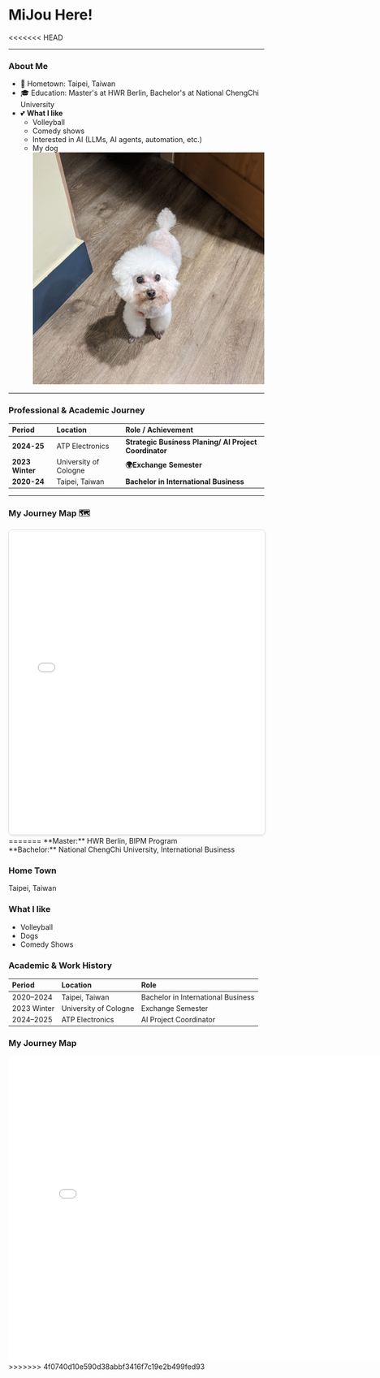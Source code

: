 # MiJou Here!

<<<<<<< HEAD


---

### About Me
* 📍 Hometown: Taipei, Taiwan
* 🎓 Education: Master's at HWR Berlin, Bachelor's at National ChengChi University
* 💕 **What I like**
    * Volleyball
    * Comedy shows
    * Interested in AI (LLMs, AI agents, automation, etc.)
    * My dog   
    ![A photo of my cute dog](dog.jpg)


---

### Professional & Academic Journey

| Period        | Location              | Role / Achievement                        |
| :------------ | :-------------------- | :---------------------------------------- |
| **2024-25** | ATP Electronics       | **Strategic Business Planing/ AI Project Coordinator** |
| **2023 Winter** | University of Cologne | **🌍Exchange Semester** |
| **2020-24** | Taipei, Taiwan        | **Bachelor in International Business** |

---

### My Journey Map 🗺️


<iframe src="journey_map.html" width="100%" height="600" style="border:1px solid #ddd; border-radius: 8px; box-shadow: 0 2px 4px rgba(0,0,0,0.1);"></iframe>
=======
**Master:** HWR Berlin, BIPM Program
<br>
**Bachelor:** National ChengChi University, International Business

### Home Town
Taipei, Taiwan

### What I like
* Volleyball
* Dogs
* Comedy Shows

### Academic & Work History
| Period      | Location              | Role                               |
|:------------|:----------------------|:-----------------------------------|
| 2020–2024   | Taipei, Taiwan        | Bachelor in International Business |
| 2023 Winter | University of Cologne | Exchange Semester                  |
| 2024–2025   | ATP Electronics       | AI Project Coordinator             |

### My Journey Map
<iframe src="journey_map.html" width="800" height="600" style="border:none;"></iframe>
>>>>>>> 4f0740d10e590d38abbf3416f7c19e2b499fed93
